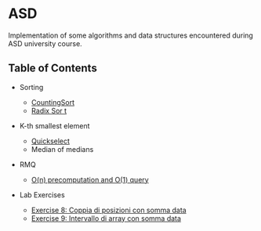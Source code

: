 # ASD
Implementation of some algorithms and data structures encountered during ASD university course.

## Table of Contents

- Sorting
    - [CountingSort](https://github.com/alemini18/ASD/tree/main/sort/counting.hpp)
    - [Radix Sor t](https://github.com/alemini18/ASD/blob/main/sort/radix.hpp)

- K-th smallest element
    - [Quickselect](https://github.com/alemini18/ASD/tree/main/quickselect)
    - Median of medians

- RMQ
    - [O(n) precomputation and O(1) query](https://github.com/alemini18/ASD/tree/main/rmq)

- Lab Exercises
    - [Exercise 8: Coppia di posizioni con somma data](https://github.com/alemini18/asd/tree/main/nostars/es8.cpp)
    - [Exercise 9: Intervallo di array con somma data](https://github.com/alemini18/asd/tree/main/nostars/es9.cpp)
